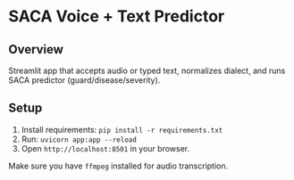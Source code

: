 # SACA Voice + Text Predictor

## Overview
Streamlit app that accepts audio or typed text, normalizes dialect, and runs SACA predictor (guard/disease/severity).

## Setup
1. Install requirements: `pip install -r requirements.txt`
2. Run: `uvicorn app:app --reload`
3. Open `http://localhost:8501` in your browser.

Make sure you have `ffmpeg` installed for audio transcription.
